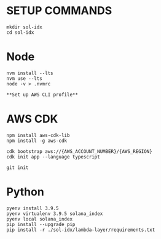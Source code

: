 # SETUP COMMANDS

`mkdir sol-idx`  
`cd sol-idx`  

# Node
`nvm install --lts`  
`nvm use --lts`  
`node -v > .nvmrc`  

`**Set up AWS CLI profile**`

# AWS CDK
`npm install aws-cdk-lib`  
`npm install -g aws-cdk`  

`cdk bootstrap aws://{AWS_ACCOUNT_NUMBER}/{AWS_REGION}`  
`cdk init app --language typescript`  
 
`git init`    

# Python
`pyenv install 3.9.5`  
`pyenv virtualenv 3.9.5 solana_index`  
`pyenv local solana_index`  
`pip install --upgrade pip`  
`pip install -r ./sol-idx/lambda-layer/requirements.txt`  
